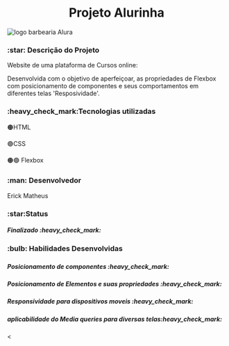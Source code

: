 
<h1 align="center"> Projeto Alurinha </h1>


 ![logo barbearia Alura](https://user-images.githubusercontent.com/81599139/216068968-80126527-1114-4f9a-90e4-9c78da355aad.png)



<h3>:star: Descrição do Projeto</h3>
 
Website de uma plataforma de Cursos online: 

Desenvolvida com o objetivo de aperfeiçoar, as propriedades de Flexbox com posicionamento de componentes e seus comportamentos em diferentes telas 'Resposividade'.

<h3>:heavy_check_mark:Tecnologias utilizadas</h3>

:orange_circle:HTML&nbsp;

:purple_circle:CSS

:orange_circle::purple_circle: Flexbox

<h3>:man: Desenvolvedor</h3>
<p>Erick Matheus</p>

<h3>:star:Status</h3>
<h5>Finalizado :heavy_check_mark:</h5>

<h3>:bulb: Habilidades Desenvolvidas<h3>
<h5> Posicionamento de componentes :heavy_check_mark:</h5>
<h5> Posicionamento de Elementos e suas propriedades :heavy_check_mark:</h5>
<h5> Responsividade para dispositivos moveis :heavy_check_mark:</h5>
<h5> aplicabilidade do Media queries para diversas telas:heavy_check_mark:</h5>
<


